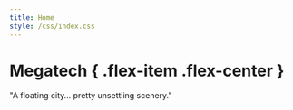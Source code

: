 ```yaml
---
title: Home
style: /css/index.css
---
```


# Megatech { .flex-item .flex-center }

<div id="msg" class="flex-item flex-center frame">
<p class="magenta bold">"A floating city... pretty unsettling scenery."</p>
</div>